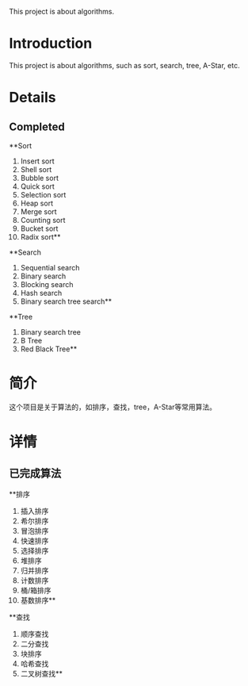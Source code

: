 This project is about algorithms.

# Introduction #

This project is about algorithms, such as sort, search, tree, A-Star, etc.

# Details #

## Completed ##

**Sort
  1. Insert sort
  1. Shell sort
  1. Bubble sort
  1. Quick sort
  1. Selection sort
  1. Heap sort
  1. Merge sort
  1. Counting sort
  1. Bucket sort
  1. Radix sort**

**Search
  1. Sequential search
  1. Binary search
  1. Blocking search
  1. Hash search
  1. Binary search tree search**

**Tree
  1. Binary search tree
  1. B Tree
  1. Red Black Tree**




# 简介 #

这个项目是关于算法的，如排序，查找，tree，A-Star等常用算法。

# 详情 #

## 已完成算法 ##

**排序
  1. 插入排序
  1. 希尔排序
  1. 冒泡排序
  1. 快速排序
  1. 选择排序
  1. 堆排序
  1. 归并排序
  1. 计数排序
  1. 桶/箱排序
  1. 基数排序**

**查找
  1. 顺序查找
  1. 二分查找
  1. 块排序
  1. 哈希查找
  1. 二叉树查找**


